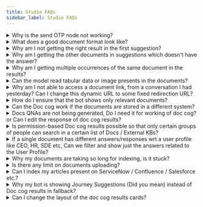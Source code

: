 ```yaml
---
title: Studio FAQs
sidebar_label: Studio FAQs
---
```


<details>
 <summary>Why is the send OTP node not working?
</summary>
 <div>
  <div>Our out-of-the-box OTP verification is restricted only to the India region. If you’d like to avail of this functionality for international numbers, you will have to use external APIs.
</div>
  <br/>
   </div>
</details>

<details>
 <summary>What does a good document format look like?
</summary>
 <div>
  <div>The following are some of the characteristics of a document that’ll be processed well during document cognition. It's recommended to follow these guidelines while pre-processing your document,

* It does not have scanned pages and images, these will be skipped if present in the doc.
* At least 80% of the content is textual and well-formatted (e.g. Wikipedia articles)
* Remove content and index pages, appendix pages, etc. (we will add the logic to skip these automatically in coming releases)
* No bullet points before headings. Headings should have a larger font size and no spaces so that the parser can detect headings easily.
* Simple tabular data works better than complex or merged tabular data in the documents.

</div>
  <br/>
   </div>
</details>

<details>
 <summary>Why am I not getting the right result in the first suggestion?
</summary>
 <div>
  <div>Because document cognition is a probabilistic model that is “predicting” the relevance of a specific paragraph or page by looking at the input string. There is no guarantee that the first result will be the most relevant. The most relevant results are expected to come in the top 3 results.
</div>
  <br/>
   </div>
</details>

<details>
 <summary>Why am I getting the other documents in suggestions which doesn't have the answer?
</summary>
 <div>
  <div>Same answer as above. The model assigns individual scores to all the documents’ paragraph and use them to show the results, so if the confidence threshold is low it can still show irrelevant answers. You can fine-tune the confidence threshold using some test cases.
</div>
  <br/>
   </div>
</details>

<details>
 <summary>Why am I getting multiple occurrences of the same document in the results?
</summary>
 <div>
  <div>Because there might be multiple pages/occurrences of relevant content in the same document. In such cases, we rank them, based on the score and return only two occurrences in each document by default. If you want to see more or fewer occurrences within the same document, you can control it by passing the value of `results per document` in your search query.
</div>
  <br/>
   </div>
</details>

<details>
 <summary>Can the model read tabular data or image presents in the documents?
</summary>
 <div>
  <div>Tables can be indexed by enabling the Parse table option while uploading, Simpler table works better than complex/merged tables. Images/diagrams will be skipped.
</div>
  <br/>
   </div>
</details>

<details>
 <summary>Why am I not able to access a document link, from a conversation I had yesterday? Can I change this dynamic URL to some fixed redirection URL?
</summary>
 <div>
  <div>Currently, we have restricted the life of each SAS link to an hour for security reasons. This can be removed/updated as per the client's request. You can generate a new link by asking the same query again in the bot. You can also change this redirection URL to a fixed URL using the document properties option.

![](https://camo.githubusercontent.com/f1d4e073603851fadf4777a41e25d88d9412a1856666b67f8f0738b5b5d1daea/68747470733a2f2f63646e2e79656c6c6f776d657373656e6765722e636f6d2f524c333558336d436f7a5038313631333534343436393233362e706e67)

</div>
  <br/>
   </div>
</details>

<details>
 <summary>How do I ensure that the bot shows only relevant documents?
</summary>
 <div>
  <div>There is no specific logic added to detect irrelevance right now. However, we do provide a relevance score with each search result that the bot developer can use. The model returns all documents which contain even a few keywords in the query in decreasing order of relevance. The bot developer can choose to show only Top N (e.g. Top 5) or Top 25% of the results based on relevance score.
</div>
  <br/>
   </div>
</details>

<details>
 <summary>Can the Doc cog work if the documents are stored in a different system?
</summary>
 <div>
  <div>Doc cog has in-build integrations for Sharepoint, S3, URLs, and KBs (Salesforce, Service-now, Confluence). Any other KB can also be integrated which has APIs to access the articles/documents.
</div>
  <br/>
   </div>
</details>

<details>
 <summary>Docs QNAs are not being generated, Do I need it for working of doc cog? or
Can I edit the response of doc cog results?
</summary>
 <div>
  <div>Doc cog search will work fine without the QNAs. If the upload docs are showing completed status, you can just enable doc cog fallback or add Action Node and start using it. QNA's are only required for editing the answers and adding them to the FAQs section.
</div>
  <br/>
   </div>
</details>

<details>
 <summary>Is permission-based Doc cog results possible so that only certain groups of people can search in a certain list of Docs / External KBs?
</summary>
 <div>
  <div>Yes, It is possible, User can add tags to the documents and pass the tag value as a variable in the doc cog action node while searching. 
</div>
  <br/>
   </div>
</details>

<details>
 <summary>If a single document has different answers/responses wrt a user profile like CEO, HR, SDE etc, Can we filter and show just the answers related to the User Profile?
</summary>
 <div>
  <div>If the results are on a different page, page logic can be used to filter the results
if answers are in a tabular structure, you can try adding the role of the user in the query itself, like 

```<query>: SDE”, eg. Annual leave entitlement?, SDE"```

</div>
  <br/>
   </div>
</details>

<details>
 <summary>Why my documents are taking so long for indexing, is it stuck?
</summary>
 <div>
  <div>Doc cog uses queue base indexing flow which has a common queue among all the bots. A pending/queued status represents doc is still in the queue and waiting for indexing while the indexing status represents the doc is being indexed.
</div>
  <br/>
   </div>
</details>

<details>
 <summary>Is there any limit on documents uploading?
</summary>
 <div>
  <div>Yes, for a Tier 0 (Free Tier) bot there is a limit of a max of 50 total pages or a max of 5 documents and Tier 1 bot has a max 200 documents limit. Tiers other than T0 can have max of 500 pages per document.
</div>
  <br/>
   </div>
</details>

<details>
 <summary>Can I index my articles present on ServiceNow / Confluence / Salesforce etc.?
</summary>
 <div>
  <div>Yes, Using Doc cog External KB integration it is possible to index the articles using the APIs.
</div>
  <br/>
   </div>
</details>

<details>
 <summary>Why my bot is showing Journey Suggestions (Did you mean) instead of Doc cog results in fallback?
</summary>
 <div>
  <div>A bot has a specific priority order of actions in the fallback case. 
Order: Journey -> FAQs -> Journey suggestion -> Doc cog -> Other fallback.
So if the Journey suggestions are enabled and with good suggestion confidence, Journey suggestion will be triggered due to the priority order. You can try disabling the suggestion or increasing the confidence threshold of the suggestion.

</div>
  <br/>
   </div>
</details>

<details>
 <summary>Can I change the layout of the doc cog results cards?
</summary>
 <div>
  <div>Yes, but the default layout is recommended which helps us in analytics, improves accuracy and provides a better user experience. 
A layout that can be changed: Change vertical to horizontal cards, change the display name, remove tags, and remove the preview button.

</div>
  <br/>
   </div>
</details>




